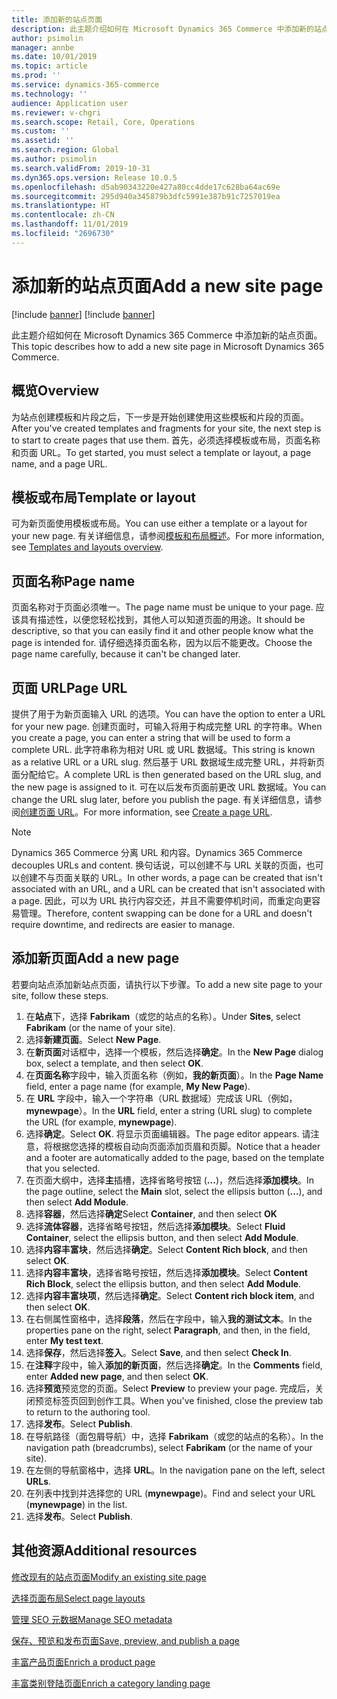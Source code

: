 ```yaml
---
title: 添加新的站点页面
description: 此主题介绍如何在 Microsoft Dynamics 365 Commerce 中添加新的站点页面。
author: psimolin
manager: annbe
ms.date: 10/01/2019
ms.topic: article
ms.prod: ''
ms.service: dynamics-365-commerce
ms.technology: ''
audience: Application user
ms.reviewer: v-chgri
ms.search.scope: Retail, Core, Operations
ms.custom: ''
ms.assetid: ''
ms.search.region: Global
ms.author: psimolin
ms.search.validFrom: 2019-10-31
ms.dyn365.ops.version: Release 10.0.5
ms.openlocfilehash: d5ab90343220e427a80cc4dde17c628ba64ac69e
ms.sourcegitcommit: 295d940a345879b3dfc5991e387b91c7257019ea
ms.translationtype: HT
ms.contentlocale: zh-CN
ms.lasthandoff: 11/01/2019
ms.locfileid: "2696730"
---
```

# <a name="add-a-new-site-page"></a><span data-ttu-id="c8697-103">添加新的站点页面</span><span class="sxs-lookup"><span data-stu-id="c8697-103">Add a new site page</span></span>

[!include [banner](includes/preview-banner.md)]
[!include [banner](includes/banner.md)]

<span data-ttu-id="c8697-104">此主题介绍如何在 Microsoft Dynamics 365 Commerce 中添加新的站点页面。</span><span class="sxs-lookup"><span data-stu-id="c8697-104">This topic describes how to add a new site page in Microsoft Dynamics 365 Commerce.</span></span>

## <a name="overview"></a><span data-ttu-id="c8697-105">概览</span><span class="sxs-lookup"><span data-stu-id="c8697-105">Overview</span></span>

<span data-ttu-id="c8697-106">为站点创建模板和片段之后，下一步是开始创建使用这些模板和片段的页面。</span><span class="sxs-lookup"><span data-stu-id="c8697-106">After you've created templates and fragments for your site, the next step is to start to create pages that use them.</span></span> <span data-ttu-id="c8697-107">首先，必须选择模板或布局，页面名称和页面 URL。</span><span class="sxs-lookup"><span data-stu-id="c8697-107">To get started, you must select a template or layout, a page name, and a page URL.</span></span>

## <a name="template-or-layout"></a><span data-ttu-id="c8697-108">模板或布局</span><span class="sxs-lookup"><span data-stu-id="c8697-108">Template or layout</span></span>

<span data-ttu-id="c8697-109">可为新页面使用模板或布局。</span><span class="sxs-lookup"><span data-stu-id="c8697-109">You can use either a template or a layout for your new page.</span></span> <span data-ttu-id="c8697-110">有关详细信息，请参阅[模板和布局概述](templates-layouts-overview.md)。</span><span class="sxs-lookup"><span data-stu-id="c8697-110">For more information, see [Templates and layouts overview](templates-layouts-overview.md).</span></span>

## <a name="page-name"></a><span data-ttu-id="c8697-111">页面名称</span><span class="sxs-lookup"><span data-stu-id="c8697-111">Page name</span></span>

<span data-ttu-id="c8697-112">页面名称对于页面必须唯一。</span><span class="sxs-lookup"><span data-stu-id="c8697-112">The page name must be unique to your page.</span></span> <span data-ttu-id="c8697-113">应该具有描述性，以便您轻松找到，其他人可以知道页面的用途。</span><span class="sxs-lookup"><span data-stu-id="c8697-113">It should be descriptive, so that you can easily find it and other people know what the page is intended for.</span></span> <span data-ttu-id="c8697-114">请仔细选择页面名称，因为以后不能更改。</span><span class="sxs-lookup"><span data-stu-id="c8697-114">Choose the page name carefully, because it can't be changed later.</span></span>

## <a name="page-url"></a><span data-ttu-id="c8697-115">页面 URL</span><span class="sxs-lookup"><span data-stu-id="c8697-115">Page URL</span></span>

<span data-ttu-id="c8697-116">提供了用于为新页面输入 URL 的选项。</span><span class="sxs-lookup"><span data-stu-id="c8697-116">You can have the option to enter a URL for your new page.</span></span> <span data-ttu-id="c8697-117">创建页面时，可输入将用于构成完整 URL 的字符串。</span><span class="sxs-lookup"><span data-stu-id="c8697-117">When you create a page, you can enter a string that will be used to form a complete URL.</span></span> <span data-ttu-id="c8697-118">此字符串称为相对 URL 或 URL 数据域。</span><span class="sxs-lookup"><span data-stu-id="c8697-118">This string is known as a relative URL or a URL slug.</span></span> <span data-ttu-id="c8697-119">然后基于 URL 数据域生成完整 URL，并将新页面分配给它。</span><span class="sxs-lookup"><span data-stu-id="c8697-119">A complete URL is then generated based on the URL slug, and the new page is assigned to it.</span></span> <span data-ttu-id="c8697-120">可在以后发布页面前更改 URL 数据域。</span><span class="sxs-lookup"><span data-stu-id="c8697-120">You can change the URL slug later, before you publish the page.</span></span> <span data-ttu-id="c8697-121">有关详细信息，请参阅[创建页面 URL](create-page-URL.md)。</span><span class="sxs-lookup"><span data-stu-id="c8697-121">For more information, see [Create a page URL](create-page-URL.md).</span></span>

> [!NOTE]
> <span data-ttu-id="c8697-122">Dynamics 365 Commerce 分离 URL 和内容。</span><span class="sxs-lookup"><span data-stu-id="c8697-122">Dynamics 365 Commerce decouples URLs and content.</span></span> <span data-ttu-id="c8697-123">换句话说，可以创建不与 URL 关联的页面，也可以创建不与页面关联的 URL。</span><span class="sxs-lookup"><span data-stu-id="c8697-123">In other words, a page can be created that isn't associated with an URL, and a URL can be created that isn't associated with a page.</span></span> <span data-ttu-id="c8697-124">因此，可以为 URL 执行内容交还，并且不需要停机时间，而重定向更容易管理。</span><span class="sxs-lookup"><span data-stu-id="c8697-124">Therefore, content swapping can be done for a URL and doesn't require downtime, and redirects are easier to manage.</span></span>

## <a name="add-a-new-page"></a><span data-ttu-id="c8697-125">添加新页面</span><span class="sxs-lookup"><span data-stu-id="c8697-125">Add a new page</span></span>

<span data-ttu-id="c8697-126">若要向站点添加新站点页面，请执行以下步骤。</span><span class="sxs-lookup"><span data-stu-id="c8697-126">To add a new site page to your site, follow these steps.</span></span>

1. <span data-ttu-id="c8697-127">在**站点**下，选择 **Fabrikam**（或您的站点的名称）。</span><span class="sxs-lookup"><span data-stu-id="c8697-127">Under **Sites**, select **Fabrikam** (or the name of your site).</span></span>
1. <span data-ttu-id="c8697-128">选择**新建页面**。</span><span class="sxs-lookup"><span data-stu-id="c8697-128">Select **New Page**.</span></span>
1. <span data-ttu-id="c8697-129">在**新页面**对话框中，选择一个模板，然后选择**确定**。</span><span class="sxs-lookup"><span data-stu-id="c8697-129">In the **New Page** dialog box, select a template, and then select **OK**.</span></span>
1. <span data-ttu-id="c8697-130">在**页面名称**字段中，输入页面名称（例如，**我的新页面**）。</span><span class="sxs-lookup"><span data-stu-id="c8697-130">In the **Page Name** field, enter a page name (for example, **My New Page**).</span></span>
1. <span data-ttu-id="c8697-131">在 **URL** 字段中，输入一个字符串（URL 数据域）完成该 URL（例如，**mynewpage**）。</span><span class="sxs-lookup"><span data-stu-id="c8697-131">In the **URL** field, enter a string (URL slug) to complete the URL (for example, **mynewpage**).</span></span>
1. <span data-ttu-id="c8697-132">选择**确定**。</span><span class="sxs-lookup"><span data-stu-id="c8697-132">Select **OK**.</span></span> <span data-ttu-id="c8697-133">将显示页面编辑器。</span><span class="sxs-lookup"><span data-stu-id="c8697-133">The page editor appears.</span></span> <span data-ttu-id="c8697-134">请注意，将根据您选择的模板自动向页面添加页眉和页脚。</span><span class="sxs-lookup"><span data-stu-id="c8697-134">Notice that a header and a footer are automatically added to the page, based on the template that you selected.</span></span>
1. <span data-ttu-id="c8697-135">在页面大纲中，选择**主**插槽，选择省略号按钮 (**...**)，然后选择**添加模块**。</span><span class="sxs-lookup"><span data-stu-id="c8697-135">In the page outline, select the **Main** slot, select the ellipsis button (**...**), and then select **Add Module**.</span></span>
1. <span data-ttu-id="c8697-136">选择**容器**，然后选择**确定**</span><span class="sxs-lookup"><span data-stu-id="c8697-136">Select **Container**, and then select **OK**</span></span>
1. <span data-ttu-id="c8697-137">选择**流体容器**，选择省略号按钮，然后选择**添加模块**。</span><span class="sxs-lookup"><span data-stu-id="c8697-137">Select **Fluid Container**, select the ellipsis button, and then select **Add Module**.</span></span>
1. <span data-ttu-id="c8697-138">选择**内容丰富块**，然后选择**确定**。</span><span class="sxs-lookup"><span data-stu-id="c8697-138">Select **Content Rich block**, and then select **OK**.</span></span>
1. <span data-ttu-id="c8697-139">选择**内容丰富块**，选择省略号按钮，然后选择**添加模块**。</span><span class="sxs-lookup"><span data-stu-id="c8697-139">Select **Content Rich Block**, select the ellipsis button, and then select **Add Module**.</span></span>
1. <span data-ttu-id="c8697-140">选择**内容丰富块项**，然后选择**确定**。</span><span class="sxs-lookup"><span data-stu-id="c8697-140">Select **Content rich block item**, and then select **OK**.</span></span>
1. <span data-ttu-id="c8697-141">在右侧属性窗格中，选择**段落**，然后在字段中，输入**我的测试文本**。</span><span class="sxs-lookup"><span data-stu-id="c8697-141">In the properties pane on the right, select **Paragraph**, and then, in the field, enter **My test text**.</span></span>
1. <span data-ttu-id="c8697-142">选择**保存**，然后选择**签入**。</span><span class="sxs-lookup"><span data-stu-id="c8697-142">Select **Save**, and then select **Check In**.</span></span>
1. <span data-ttu-id="c8697-143">在**注释**字段中，输入**添加的新页面**，然后选择**确定**。</span><span class="sxs-lookup"><span data-stu-id="c8697-143">In the **Comments** field, enter **Added new page**, and then select **OK**.</span></span>
1. <span data-ttu-id="c8697-144">选择**预览**预览您的页面。</span><span class="sxs-lookup"><span data-stu-id="c8697-144">Select **Preview** to preview your page.</span></span> <span data-ttu-id="c8697-145">完成后，关闭预览标签页回到创作工具。</span><span class="sxs-lookup"><span data-stu-id="c8697-145">When you've finished, close the preview tab to return to the authoring tool.</span></span>
1. <span data-ttu-id="c8697-146">选择**发布**。</span><span class="sxs-lookup"><span data-stu-id="c8697-146">Select **Publish**.</span></span>
1. <span data-ttu-id="c8697-147">在导航路径（面包屑导航）中，选择 **Fabrikam**（或您的站点的名称）。</span><span class="sxs-lookup"><span data-stu-id="c8697-147">In the navigation path (breadcrumbs), select **Fabrikam** (or the name of your site).</span></span>
1. <span data-ttu-id="c8697-148">在左侧的导航窗格中，选择 **URL**。</span><span class="sxs-lookup"><span data-stu-id="c8697-148">In the navigation pane on the left, select **URLs**.</span></span>
1. <span data-ttu-id="c8697-149">在列表中找到并选择您的 URL (**mynewpage**)。</span><span class="sxs-lookup"><span data-stu-id="c8697-149">Find and select your URL (**mynewpage**) in the list.</span></span>
1. <span data-ttu-id="c8697-150">选择**发布**。</span><span class="sxs-lookup"><span data-stu-id="c8697-150">Select **Publish**.</span></span>

## <a name="additional-resources"></a><span data-ttu-id="c8697-151">其他资源</span><span class="sxs-lookup"><span data-stu-id="c8697-151">Additional resources</span></span>

[<span data-ttu-id="c8697-152">修改现有的站点页面</span><span class="sxs-lookup"><span data-stu-id="c8697-152">Modify an existing site page</span></span>](modify-existing-page.md)

[<span data-ttu-id="c8697-153">选择页面布局</span><span class="sxs-lookup"><span data-stu-id="c8697-153">Select page layouts</span></span>](select-page-layouts.md)

[<span data-ttu-id="c8697-154">管理 SEO 元数据</span><span class="sxs-lookup"><span data-stu-id="c8697-154">Manage SEO metadata</span></span>](manage-seo-metadata.md)

[<span data-ttu-id="c8697-155">保存、预览和发布页面</span><span class="sxs-lookup"><span data-stu-id="c8697-155">Save, preview, and publish a page</span></span>](save-preview-publish-page.md)

[<span data-ttu-id="c8697-156">丰富产品页面</span><span class="sxs-lookup"><span data-stu-id="c8697-156">Enrich a product page</span></span>](enrich-product-page.md)

[<span data-ttu-id="c8697-157">丰富类别登陆页面</span><span class="sxs-lookup"><span data-stu-id="c8697-157">Enrich a category landing page</span></span>](enrich-category-page.md)

